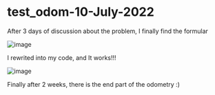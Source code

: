 # test_odom-10-July-2022

After 3 days of discussion about the problem, I finally find the formular

![image](https://user-images.githubusercontent.com/105900658/189028712-24a67ad8-de5f-4818-b0d5-431f23061c5f.png)





I rewrited into my code, and It works!!!



![image](https://user-images.githubusercontent.com/105900658/189029151-b5b4ed94-9eb3-4078-a486-a85ea7e38f34.png)




Finally after 2 weeks, there is the end part of the odometry :)

  
